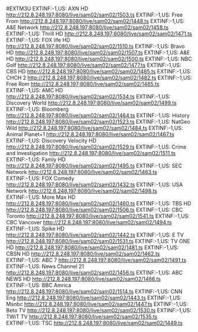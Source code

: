 #EXTM3U
EXTINF:-1,US: AXN HD
http://212.8.248.197:8080/live/sam02/sam02/1503.ts
EXTINF:-1,US: Free From
http://212.8.248.197:8080/live/sam02/sam02/1448.ts
EXTINF:-1,US: A&E Network
http://212.8.248.197:8080/live/sam02/sam02/1458.ts
EXTINF:-1,US: Thrill HD
http://212.8.248.197:8080/live/sam02/sam02/1471.ts
EXTINF:-1,US: FOX life HD
http://212.8.248.197:8080/live/sam02/sam02/1510.ts
EXTINF:-1,US: Bravo HD
http://212.8.248.197:8080/live/sam02/sam02/1507.ts
EXTINF:-1,US: A&E HD
http://212.8.248.197:8080/live/sam02/sam02/1500.ts
EXTINF:-1,US: NBC Golf
http://212.8.248.197:8080/live/sam02/sam02/1477.ts
EXTINF:-1,US: CBS HD
http://212.8.248.197:8080/live/sam02/sam02/1485.ts
EXTINF:-1,US: CHCH 2
http://212.8.248.197:8080/live/sam02/sam02/1482.ts
EXTINF:-1,US: Free Rom
http://212.8.248.197:8080/live/sam02/sam02/1465.ts
EXTINF:-1,US: AMC HD
http://212.8.248.197:8080/live/sam02/sam02/1534.ts
EXTINF:-1,US: Discovery World
http://212.8.248.197:8080/live/sam02/sam02/1499.ts
EXTINF:-1,US: Bloomberg
http://212.8.248.197:8080/live/sam02/sam02/1464.ts
EXTINF:-1,US: History
http://212.8.248.197:8080/live/sam02/sam02/1523.ts
EXTINF:-1,US: NatGeo Wild
http://212.8.248.197:8080/live/sam02/sam02/1484.ts
EXTINF:-1,US: Animal Planet+1
http://212.8.248.197:8080/live/sam02/sam02/1467.ts
EXTINF:-1,US: Discovery Velocity HD
http://212.8.248.197:8080/live/sam02/sam02/1529.ts
EXTINF:-1,US: Crime and Investigation
http://212.8.248.197:8080/live/sam02/sam02/1511.ts
EXTINF:-1,US: Famly HD
http://212.8.248.197:8080/live/sam02/sam02/1495.ts
EXTINF:-1,US: SEC Network
http://212.8.248.197:8080/live/sam02/sam02/1463.ts
EXTINF:-1,US: FOX Comedy
http://212.8.248.197:8080/live/sam02/sam02/1432.ts
EXTINF:-1,US: USA Network
http://212.8.248.197:8080/live/sam02/sam02/1498.ts
EXTINF:-1,US: More Max HD
http://212.8.248.197:8080/live/sam02/sam02/1460.ts
EXTINF:-1,US: TBS HD
http://212.8.248.197:8080/live/sam02/sam02/1506.ts
EXTINF:-1,US: CBC Toronto
http://212.8.248.197:8080/live/sam02/sam02/1541.ts
EXTINF:-1,US: CBC Vancover
http://212.8.248.197:8080/live/sam02/sam02/1494.ts
EXTINF:-1,US: Spike HD
http://212.8.248.197:8080/live/sam02/sam02/1442.ts
EXTINF:-1,US: E TV
http://212.8.248.197:8080/live/sam02/sam02/1531.ts
EXTINF:-1,US: TV ONE HD
http://212.8.248.197:8080/live/sam02/sam02/1481.ts
EXTINF:-1,US: CBSN HD
http://212.8.248.197:8080/live/sam02/sam02/1462.ts
EXTINF:-1,US: ABC 7
http://212.8.248.197:8080/live/sam02/sam02/1491.ts
EXTINF:-1,US: News Channel 21
http://212.8.248.197:8080/live/sam02/sam02/1456.ts
EXTINF:-1,US: ABC NEWS HD
http://212.8.248.197:8080/live/sam02/sam02/1466.ts
EXTINF:-1,US: BBC Amrica
http://212.8.248.197:8080/live/sam02/sam02/1514.ts
EXTINF:-1,US: CNN Eng
http://212.8.248.197:8080/live/sam02/sam02/1443.ts
EXTINF:-1,US: Msnbc
http://212.8.248.197:8080/live/sam02/sam02/1447.ts
EXTINF:-1,US: Beto TV
http://212.8.248.197:8080/live/sam02/sam02/1530.ts
EXTINF:-1,US: TWiT TV
http://212.8.248.197:8080/live/sam02/sam02/1535.ts
EXTINF:-1,US: TSC
http://212.8.248.197:8080/live/sam02/sam02/1449.ts
